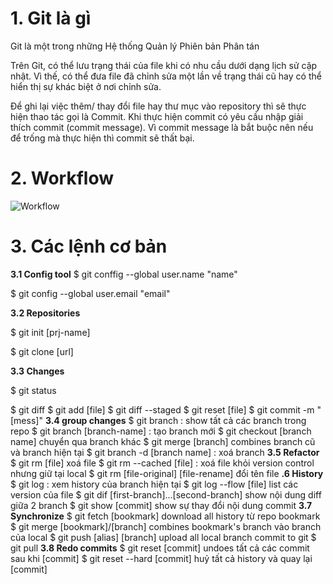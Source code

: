 # 1. Git là gì
Git là một trong những Hệ thống Quản lý Phiên bản Phân tán

Trên Git, có thể lưu trạng thái của file khi có nhu cầu dưới dạng lịch sử cập nhật. Vì thế, có thể đưa file đã chỉnh sửa một lần về trạng thái cũ hay có thể hiển thị sự khác biệt ở nơi chỉnh sửa.

Để ghi lại việc thêm/ thay đổi file hay thư mục vào repository thì sẽ thực hiện thao tác gọi là Commit. Khi thực hiện commit có yêu cầu nhập giải thích commit (commit message). Vì commit message là bắt buộc nên nếu để trống mà thực hiện thì commit sẽ thất bại.
# 2. Workflow 

![Workflow](Workflow.png)

# 3. Các lệnh cơ bản 

**3.1 Config tool**
$ git conffig --global user.name "name"

$ git config --global user.email "email"

**3.2 Repositories**

$ git init [prj-name]

$ git clone [url]

**3.3 Changes**

$ git status

$ git diff
$ git add [file]
$ git diff --staged
$ git reset [file]
$ git commit -m "[mess]"
**3.4 group changes**
$ git branch : show tất cả các branch trong repo
$ git branch [branch-name] : tạo branch mới
$ git checkout [branch name] chuyển qua branch khác 
$ git merge [branch] combines branch cũ  và branch hiện tại
$ git branch -d [branch name] : xoá branch
**3.5 Refactor**
$ git rm [file] xoá file
$ git rm --cached [file] : xoá file khỏi version control nhưng giữ tại local
$ git rm [file-original] [file-rename] đổi tên file
**.6 History**
$ git log : xem history của branch hiện tại
$ git log --flow [file] list các version của file
$ git dif [first-branch]...[second-branch] show nội dung diff giữa 2 branch
$ git show [commit] show sự thay đổi nội dung commit
**3.7 Synchronize**
$ git fetch [bookmark] download all history từ repo bookmark
$ git merge [bookmark]/[branch] combines bookmark's branch vào branch của local
$ git push [alias] [branch] upload all local branch commit to git
$ git pull 
**3.8 Redo commits**
$ git reset [commit] undoes tất cả các commit sau khi [commit]
$ git reset --hard [commit] huỷ tất cả history và quay lại [commit]

